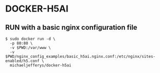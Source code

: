 # DOCKER-H5AI

## RUN with a basic nginx configuration file



```
$ sudo docker run -d \
  -p 80:80 \
  -v $PWD:/var/www \
  -v $PWD/nginx_config_examples/basic_h5ai.nginx.conf:/etc/nginx/sites-enabled/h5.conf \
  michaeljefferys/docker-h5ai
```
